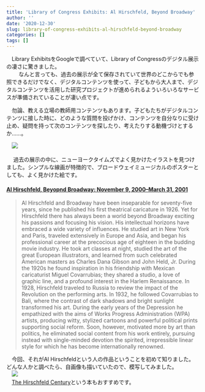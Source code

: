 ```yaml
---
title: 'Library of Congress Exhibits: Al Hirschfeld, Beyond Broadway'
author: ''
date: '2020-12-30'
slug: library-of-congress-exhibits-al-hirschfeld-beyond-broadway
categories: []
tags: []
---
```

　Library ExhibitsをGoogleで調べていて、Library of Congressのデジタル展示の凄さに驚きました。  
　
　なんと言っても、過去の展示が全て保存されていて世界のどこからでも参照できるだけでなく、デジタルコンテンツを使って、子どもから大人まで、デジタルコンテンツを活用した研究プロジェクトが進められるよういろいろなサービスが準備されていることが凄い点です。  


　勿論、教える立場の教師用コンテンツもあります。子どもたちがデジタルコンテンツに接した時に、どのような質問を投げかけ、コンテンツを自分なりに受け止め、疑問を持って次のコンテンツを探したり、考えたりする動機づけとするか……。  


　![](/post/2020-12-30-library-of-congress-exhibits-al-hirschfeld-beyond-broadway/index_files/Exhibits.png)

　
過去の展示の中に、ニューヨークタイムズでよく見かけたイラストを見つけました。シンプルな線画が特徴的で、ブロードウェイミュージカルのポスターとしても、よく見かけた絵です。
#### [Al Hirschfeld, Beyopnd Broadway: November 9, 2000–March 31, 2001](https://www.loc.gov/exhibits/hirschfeld/index.html)

>Al Hirschfeld and Broadway have been inseparable for seventy-five years, since he published his first theatrical caricature in 1926. Yet for Hirschfeld there has always been a world beyond Broadway exciting his passions and focusing his vision. His intellectual horizons have embraced a wide variety of influences. He studied art in New York and Paris, traveled extensively in Europe and Asia, and began his professional career at the precocious age of eighteen in the budding movie industry. He took art classes at night, studied the art of the great European illustrators, and learned from such celebrated American masters as Charles Dana Gibson and John Held, Jr. During the 1920s he found inspiration in his friendship with Mexican caricaturist Miguel Covarrubias; they shared a studio, a love of graphic line, and a profound interest in the Harlem Renaissance. In 1928, Hirschfeld traveled to Russia to review the impact of the Revolution on the performing arts. In 1932, he followed Covarrubias to Bali, where the contrast of dark shadows and bright sunlight transformed his art. During the early years of the Depression he empathized with the aims of Works Progress Administration (WPA) artists, producing witty, stylized cartoons and powerful political prints supporting social reform. Soon, however, motivated more by art than politics, he eliminated social content from his work entirely, pursuing instead with single-minded devotion the spirited, irrepressible linear style for which he has become internationally renowned.  

　今回、それがAl Hirschfeldという人の作品ということを初めて知りました。どんな人かと調べたら、自画像も描いていたので、模写してみました。  
　![](/post/2020-12-30-library-of-congress-exhibits-al-hirschfeld-beyond-broadway/index_files/AlHirschfeld2.jpg)   
　[The Hirschfeld Century](https://www.amazon.co.jp/Hirschfeld-Century-Portrait-Artist-English-ebook/dp/B00UEL0J4C/ref=sr_1_1?__mk_ja_JP=カタカナ&dchild=1&keywords=Hirschfeld+century&qid=1609309738&sr=8-1)という本もおすすめです。
　
　
　